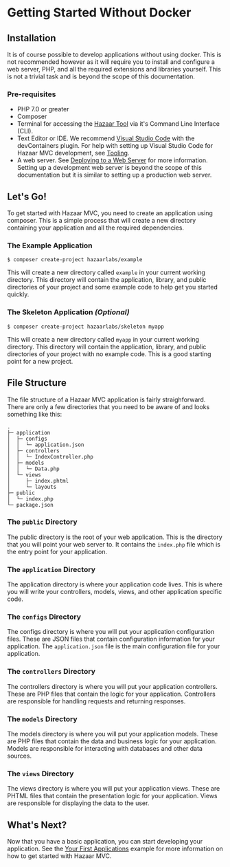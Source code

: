 # Getting Started Without Docker

## Installation

It is of course possible to develop applications without using docker.  This is not recommended however as it will require you to install and configure a web server, PHP, and all the required extensions and libraries yourself.  This is not a trivial task and is beyond the scope of this documentation.
 
### Pre-requisites

* PHP 7.0 or greater
* Composer
* Terminal for accessing the [Hazaar Tool](/reference/hazaar-tool) via it's Command Line Interface (CLI).
* Text Editor or IDE.  We recommend [Visual Studio Code](https://code.visualstudio.com/) with the devContainers plugin.  For help with setting up Visual Studio Code for Hazaar MVC development, see [Tooling](/guide/tooling).
* A web server.  See [Deploying to a Web Server](/guide/deploy/overview) for more information.  Setting up a development web server is beyond the scope of this documentation but it is similar to setting up a production web server.

## Let's Go!

To get started with Hazaar MVC, you need to create an application using composer.  This is a simple process that will create a new directory containing your application and all the required dependencies.

### The Example Application

```shell
$ composer create-project hazaarlabs/example
```

This will create a new directory called `example` in your current working directory.  This directory will contain the application, library, and public directories of your project and some example code to help get you started quickly.

### The Skeleton Application _(Optional)_

```shell
$ composer create-project hazaarlabs/skeleton myapp
```

This will create a new directory called `myapp` in your current working directory.  This directory will contain the application, library, and public directories of your project with no example code.  This is a good starting point for a new project.

## File Structure

The file structure of a Hazaar MVC application is fairly straighforward.  There are only a few directories that you need to be aware of and looks something like this:

```
.
├─ application
│  ├─ configs
│  │  └─ application.json
│  ├─ controllers
│  │  └─ IndexController.php
│  ├─ models
│  │  └─ Data.php
│  └─ views
│     ├─ index.phtml
│     └─ layouts
├─ public
│  └─ index.php
└─ package.json
```

### The `public` Directory

The public directory is the root of your web application.  This is the directory that you will point your web server to.  It contains the `index.php` file which is the entry point for your application.

### The `application` Directory

The application directory is where your application code lives.  This is where you will write your controllers, models, views, and other application specific code.

### The `configs` Directory

The configs directory is where you will put your application configuration files.  These are JSON files that contain configuration information for your application.  The `application.json` file is the main configuration file for your application.

### The `controllers` Directory

The controllers directory is where you will put your application controllers.  These are PHP files that contain the logic for your application.  Controllers are responsible for handling requests and returning responses.

### The `models` Directory

The models directory is where you will put your application models.  These are PHP files that contain the data and business logic for your application.  Models are responsible for interacting with databases and other data sources.

### The `views` Directory

The views directory is where you will put your application views.  These are PHTML files that contain the presentation logic for your application.  Views are responsible for displaying the data to the user.

## What's Next?

Now that you have a basic application, you can start developing your application.  See the [Your First Applications](/example/your-first-app) example for more information on how to get started with Hazaar MVC.